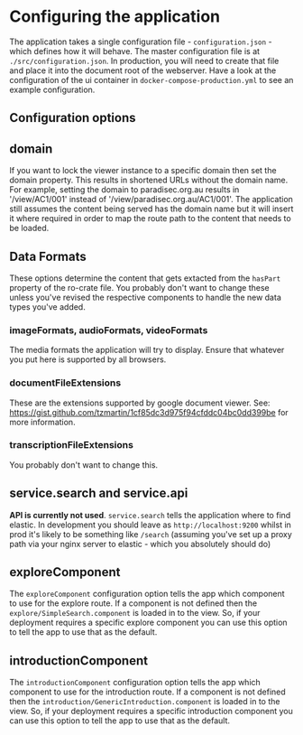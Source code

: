 # Configuring the application

The application takes a single configuration file -  `configuration.json` - which defines how it will behave.
The master configuration file is at `./src/configuration.json`. In production, you will need to create that
file and place it into the document root of the webserver. Have a look at the configuration of the ui container
in `docker-compose-production.yml` to see an example configuration.

## Configuration options

## domain
If you want to lock the viewer instance to a specific domain then set the domain property. This results in
shortened URLs without the domain name. For example, setting the domain to paradisec.org.au results in 
'/view/AC1/001' instead of '/view/paradisec.org.au/AC1/001'. The application still assumes the content being
served has the domain name but it will insert it where required in order to map the route path to the
content that needs to be loaded.

## Data Formats
These options determine the content that gets extacted from the `hasPart` property of the ro-crate file. You
probably don't want to change these unless you've revised the respective components to handle the new data
types you've added.

### imageFormats, audioFormats, videoFormats
The media formats the application will try to display. Ensure that whatever you put here is supported by all browsers.

### documentFileExtensions
These are the extensions supported by google document viewer. See: https://gist.github.com/tzmartin/1cf85dc3d975f94cfddc04bc0dd399be for more information.

### transcriptionFileExtensions
You probably don't want to change this.

## service.search and service.api
**API is currently not used**. `service.search` tells the application where to find elastic. In development
you should leave as `http://localhost:9200` whilst in prod it's likely to be something like `/search` (assuming
you've set up a proxy path via your nginx server to elastic - which you absolutely should do)

## exploreComponent
The `exploreComponent` configuration option tells the app which component to use for the explore 
route. If a component is not defined then the `explore/SimpleSearch.component` is loaded in to the 
view. So, if your deployment requires a specific explore component you can use this option to tell the app to use that as the default.

## introductionComponent
The `introductionComponent` configuration option tells the app which component to use for the 
introduction route. If a component is not defined then the `introduction/GenericIntroduction.component` is loaded in to the view. So, if your deployment requires a specific introduction component you can use this option to tell the app to use that as the default.

